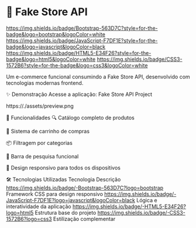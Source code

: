 # 🛒 Fake Store API
https://img.shields.io/badge/Bootstrap-563D7C?style=for-the-badge&logo=bootstrap&logoColor=white
https://img.shields.io/badge/JavaScript-F7DF1E?style=for-the-badge&logo=javascript&logoColor=black
https://img.shields.io/badge/HTML5-E34F26?style=for-the-badge&logo=html5&logoColor=white
https://img.shields.io/badge/CSS3-1572B6?style=for-the-badge&logo=css3&logoColor=white

Um e-commerce funcional consumindo a Fake Store API, desenvolvido com tecnologias modernas frontend.

✨ Demonstração
Acesse a aplicação: Fake Store API Project

https://./assets/preview.png <!-- Adicione uma imagem real depois -->

🚀 Funcionalidades
🔍 Catálogo completo de produtos

🛒 Sistema de carrinho de compras

📦 Filtragem por categorias

🔎 Barra de pesquisa funcional

📱 Design responsivo para todos os dispositivos

🛠️ Tecnologias Utilizadas
Tecnologia	Descrição
https://img.shields.io/badge/-Bootstrap-563D7C?logo=bootstrap	Framework CSS para design responsivo
https://img.shields.io/badge/-JavaScript-F7DF1E?logo=javascript&logoColor=black	Lógica e interatividade da aplicação
https://img.shields.io/badge/-HTML5-E34F26?logo=html5	Estrutura base do projeto
https://img.shields.io/badge/-CSS3-1572B6?logo=css3	Estilização complementar
